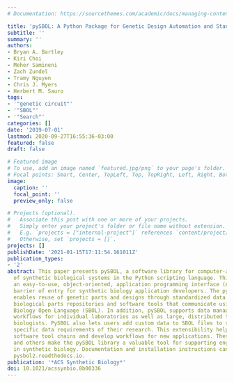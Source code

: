 ```yaml
---
# Documentation: https://sourcethemes.com/academic/docs/managing-content/

title: 'pySBOL: A Python Package for Genetic Design Automation and Standardization'
subtitle: ''
summary: ''
authors:
- Bryan A. Bartley
- Kiri Choi
- Meher Samineni
- Zach Zundel
- Tramy Nguyen
- Chris J. Myers
- Herbert M. Sauro
tags:
- '"genetic circuit"'
- '"SBOL"'
- '"Search"'
categories: []
date: '2019-07-01'
lastmod: 2020-09-27T16:55:36-03:00
featured: false
draft: false

# Featured image
# To use, add an image named `featured.jpg/png` to your page's folder.
# Focal points: Smart, Center, TopLeft, Top, TopRight, Left, Right, BottomLeft, Bottom, BottomRight.
image:
  caption: ''
  focal_point: ''
  preview_only: false

# Projects (optional).
#   Associate this post with one or more of your projects.
#   Simply enter your project's folder or file name without extension.
#   E.g. `projects = ["internal-project"]` references `content/project/deep-learning/index.md`.
#   Otherwise, set `projects = []`.
projects: []
publishDate: '2021-01-15T17:11:54.161011Z'
publication_types:
- '2'
abstract: This paper presents pySBOL, a software library for computer-aided design
  of synthetic biological systems in the Python scripting language. This library provides
  an easy-to-use, object-oriented, application programming interface (API) with low
  barrier of entry for synthetic biology application developers. The pySBOL library
  enables reuse of genetic parts and designs through standardized data exchange with
  biological parts repositories and software tools that communicate using the Synthetic
  Biology Open Language (SBOL). In addition, pySBOL supports data management of design-build-test-learn
  workflows for individual laboratories as well as large, distributed teams of synthetic
  biologists. PySBOL also lets users add custom data to SBOL files to support the
  specific data requirements of their research. This extensibility helps users integrate
  software tool chains and develop workflows for new applications. These features
  and others make the pySBOL library a valuable tool for supporting engineering practices
  in synthetic biology. Documentation and installation instructions can be found at
  pysbol2.readthedocs.io.
publication: '*ACS Synthetic Biology*'
doi: 10.1021/acssynbio.8b00336
---
```

